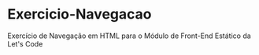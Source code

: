 # Exercicio-Navegacao
Exercício de Navegação em HTML para o Módulo de Front-End Estático da Let's Code
